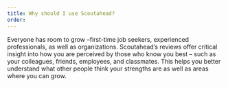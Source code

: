 ```yaml
---
title: Why should I use Scoutahead?
order:
---
```



Everyone has room to grow –first-time job seekers, experienced professionals, as well as organizations. Scoutahead’s reviews offer critical insight into how you are perceived by those who know you best – such as your colleagues, friends, employees, and classmates. This helps you better understand what other people think your strengths are as well as areas where you can grow.